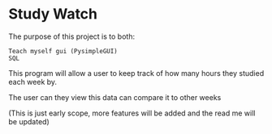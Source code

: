 # Study Watch

The purpose of this project is to both:

    Teach myself gui (PysimpleGUI)
    SQL

This program will allow a user to keep track of how many hours they
studied each week by.

The user can they view this data can compare it to other weeks

(This is just early scope, more features will be added and the 
read me will be updated)
